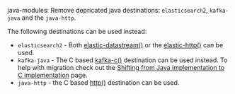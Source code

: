 java-modules: Remove depricated java destinations: `elasticsearch2`, `kafka-java` and the `java-http`.

The following destinations can be used instead:

- `elasticsearch2` - Both [elastic-datastream()](https://syslog-ng.github.io/admin-guide/070_Destinations/035_elasticsearch-datastream/README) or the [elastic-http()](https://syslog-ng.github.io/admin-guide/070_Destinations/030_Elasticsearch-http/README) can be used.
- `kafka-java` - The C based [kafka-c()](https://syslog-ng.github.io/admin-guide/070_Destinations/100_Kafka-c/README) destination can be used instead. To help with migration check out the [Shifting from Java implementation to C implementation](https://syslog-ng.github.io/admin-guide/070_Destinations/100_Kafka-c/001_Shifting_from_Java_to_C) page.
- `java-http` - the C based [http()](https://syslog-ng.github.io/admin-guide/070_Destinations/081_http/README) destination can be used.
